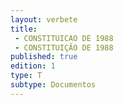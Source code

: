 ```yaml
---
layout: verbete
title:
 - CONSTITUICAO DE 1988
 - CONSTITUIÇÃO DE 1988
published: true
edition: 1  
type: T
subtype: Documentos
---
```


